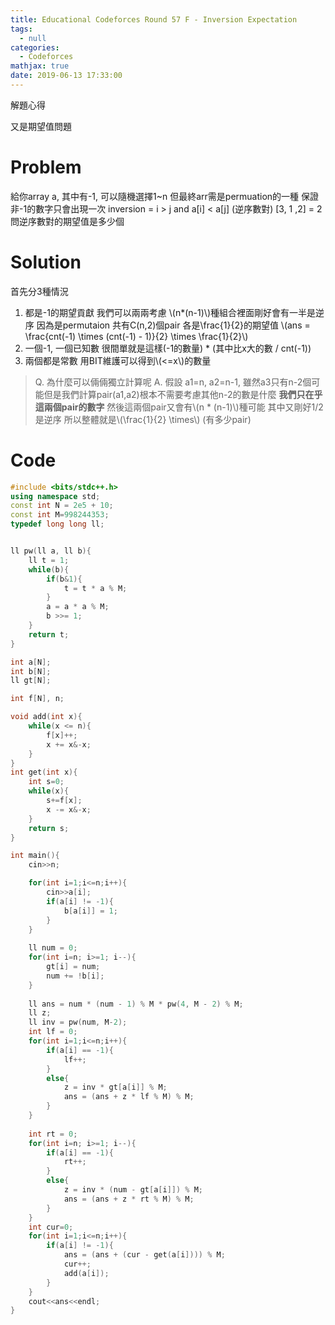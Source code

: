 ```yaml
---
title: Educational Codeforces Round 57 F - Inversion Expectation
tags:
  - null
categories:
  - Codeforces
mathjax: true
date: 2019-06-13 17:33:00
---
```


解題心得
<!--more-->

又是期望值問題

# Problem

給你array a, 其中有-1, 可以隨機選擇1~n 但最終arr需是permuation的一種 保證非-1的數字只會出現一次
inversion = i > j and a[i] < a[j] (逆序數對)
[3, 1 ,2] = 2
問逆序數對的期望值是多少個

# Solution
首先分3種情況
1. 都是-1的期望貢獻
我們可以兩兩考慮 \\(n*(n-1)\\)種組合裡面剛好會有一半是逆序 因為是permutaion
共有C(n,2)個pair 各是\frac{1}{2}的期望值
\\(ans = \frac{cnt(-1) \times (cnt(-1) - 1)}{2} \times \frac{1}{2}\\)
2. 一個-1, 一個已知數
很間單就是這樣(-1的數量) * (其中比x大的數 / cnt(-1))
3. 兩個都是常數
用BIT維護可以得到\\(<=x\\)的數量

>Q. 為什麼可以倆倆獨立計算呢 A. 假設 a1=n, a2=n-1, 雖然a3只有n-2個可能但是我們計算pair(a1,a2)根本不需要考慮其他n-2的數是什麼
**我們只在乎這兩個pair的數字** 然後這兩個pair又會有\\(n \* (n-1)\\)種可能 其中又剛好1/2是逆序 所以整體就是\\(\frac{1}{2} \times\\) (有多少pair)



# Code
```cpp
#include <bits/stdc++.h>
using namespace std;
const int N = 2e5 + 10;
const int M=998244353;
typedef long long ll;


ll pw(ll a, ll b){
	ll t = 1;
	while(b){
		if(b&1){
			t = t * a % M;
		}
		a = a * a % M;
		b >>= 1;
	}
	return t;
}

int a[N];
int b[N];
ll gt[N];

int f[N], n;

void add(int x){
	while(x <= n){
		f[x]++;
		x += x&-x;
	}
}
int get(int x){
	int s=0;
	while(x){
		s+=f[x];
		x -= x&-x;
	}
	return s;
}

int main(){
	cin>>n;

	for(int i=1;i<=n;i++){
		cin>>a[i];
		if(a[i] != -1){
			b[a[i]] = 1;
		}
	}
	
	ll num = 0;
	for(int i=n; i>=1; i--){
		gt[i] = num;
		num += !b[i];
	}
	
	ll ans = num * (num - 1) % M * pw(4, M - 2) % M;
	ll z;
	ll inv = pw(num, M-2);
	int lf = 0;
	for(int i=1;i<=n;i++){
		if(a[i] == -1){
			lf++;
		}
		else{
			z = inv * gt[a[i]] % M;
			ans = (ans + z * lf % M) % M;
		}
	}
	
	int rt = 0;
	for(int i=n; i>=1; i--){
		if(a[i] == -1){
			rt++;
		}
		else{
			z = inv * (num - gt[a[i]]) % M;
			ans = (ans + z * rt % M) % M;
		}
	}
	int cur=0;
	for(int i=1;i<=n;i++){
		if(a[i] != -1){
			ans = (ans + (cur - get(a[i]))) % M;
			cur++;
			add(a[i]);
		}
	}
	cout<<ans<<endl;
}
```